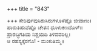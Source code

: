 +++
title = "843"

+++
ಸೇರಿರ್ಪುವುಸಿರುಸಿರುಗಳೂಳೆಷ್ಟೊ ಜೀವಾಣು।  
ಹಾರುತಿಹುವೆಷ್ಟೊ ಚೇತನ ಧೂಳುಕಣದೊಳ್॥  
ಪ್ರಾರಬ್ಧಗತಿಯ ನಿಶ್ಚಯದಿ ತಿಳಿವವರಿಲ್ಲ।  
ಆ ರಹಸ್ಯಕ್ಕೆರಗೊ! - ಮಂಕುತಿಮ್ಮ॥  
